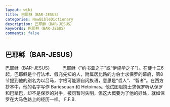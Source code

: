 ```yaml
---
layout: wiki
title: 巴耶稣（BAR-JESUS）
categories: NewBibleDictionary
description: 巴耶稣（BAR-JESUS）
keywords: 巴耶稣（BAR-JESUS）
comments: false
---
```


## 巴耶稣（BAR-JESUS）



巴耶稣（BAR-JESUS）
　　巴耶稣（“约书亚之子”或“伊施华之子”）。在徒十三6起，巴耶稣是个行法术、假充先知的人，附属居比路的方伯士求保罗的幕府，第8节提到他的别名为以吕马，字根可能源自闪族语，意思是“哲人”、“智者”。在西方抄本中，他的名字写作 Bariesouan 和 Hetoimas。他试图阻挠士求保罗听从保罗和巴拿巴，却不是保罗的对手，被罚暂时失明，但这大概要为了他的好处，就如保罗在大马色路上的经历一样。
F.F.B.



